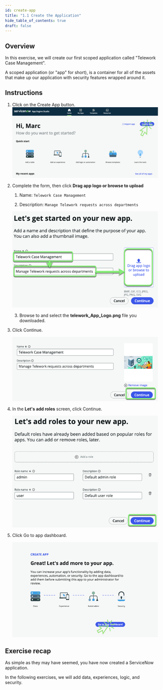 ```yaml
---
id: create-app
title: "1.1 Create the Application"
hide_table_of_contents: true
draft: false
---
```


## Overview

In this exercise, we will create our first scoped application called "Telework Case Management". 

A scoped application (or "app" for short), is a container for all of the assets that make up our application with security features wrapped around it. 


## Instructions

1. Click on the <span className="aes_button">Create App</span> button.
![](images/1_Create_App.png)


2. Complete the form, then click **Drag app logo or browse to upload**
    1. Name: `Telework Case Management`

    2. Description: `Manage Telework requests across departments`

    ![](../images/2023-10-18-14-04-42.png)

    3. Browse to and select the  **telework_App_Logo.png** file you downloaded.


3. Click <span className="aes_button">Continue</span>.

    ![](../images/2023-10-18-14-07-21.png)


4. In the __Let's add roles__ screen, click <span className="aes_button">Continue</span>.

    ![](../images/2023-10-18-14-06-33.png)


5. Click <span className="aes_button">Go to app dashboard</span>.

    ![](images/Go_to_app_dashboard.png)


## Exercise recap

As simple as they may have seemed, you have now created a ServiceNow application. 

In the following exercises, we will add data, experiences, logic, and security. 
